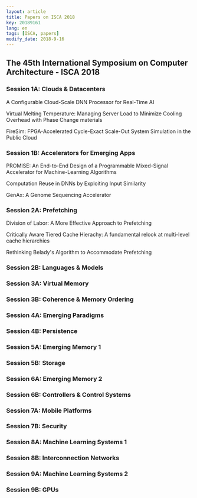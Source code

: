 ```yaml
---
layout: article
title: Papers on ISCA 2018
key: 20189161
lang: en
tags: [ISCA, papers]
modify_date: 2018-9-16
---
```


## The 45th International Symposium on Computer Architecture - ISCA 2018

### Session 1A: Clouds & Datacenters

A Configurable Cloud-Scale DNN Processor for Real-Time AI

Virtual Melting Temperature: Managing Server Load to Minimize Cooling Overhead with Phase Change materials

FireSim: FPGA-Accelerated Cycle-Exact Scale-Out System Simulation in the Public Cloud

### Session 1B: Accelerators for Emerging Apps

PROMISE: An End-to-End Design of a Programmable Mixed-Signal Accelerator for Machine-Learning Algorithms

Computation Reuse in DNNs by Exploiting Input Similarity

GenAx: A Genome Sequencing Accelerator

<!--more-->

### Session 2A: Prefetching

Division of Labor: A More Effective Approach to Prefetching

Critically Aware Tiered Cache Hierachy: A fundamental relook at multi-level cache hierarchies

Rethinking Belady's Algorithm to Accommodate Prefetching

### Session 2B: Languages & Models

### Session 3A: Virtual Memory

### Session 3B: Coherence & Memory Ordering

### Session 4A: Emerging Paradigms

### Session 4B: Persistence

### Session 5A: Emerging Memory 1

### Session 5B: Storage

### Session 6A: Emerging Memory 2

### Session 6B: Controllers & Control Systems

### Session 7A: Mobile Platforms

### Session 7B: Security

### Session 8A: Machine Learning Systems 1

### Session 8B: Interconnection Networks

### Session 9A: Machine Learning Systems 2

### Session 9B: GPUs


